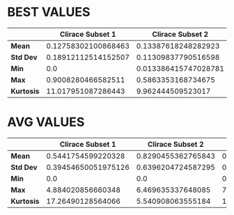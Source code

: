 # BEST VALUES

|            | Clirace Subset 1                 | Clirace Subset 2                 | Irace Subset 1                 | Irace Subset 2                 |
|------------|----------------------------------|----------------------------------|--------------------------------|--------------------------------|
| **Mean**   | 0.12758302100868463              | 0.13387618248282923              | 0.12024969594970518            | 0.11622217567778874            |
| **Std Dev**| 0.18912112514152507              | 0.11309837790516598              | 0.10281552424311131            | 0.1033091247606856             |
| **Min**    | 0.0                              | 0.013386415747028781             | 0.041782623934181265           | 0.041782623934181265           |
| **Max**    | 0.9008280466582511               | 0.5863353168734675               | 0.5364744612998377             | 0.5364744612998377             |
| **Kurtosis**| 11.017951087286443              | 9.962444509523017                | 10.490218923001564             | 10.750648004317494             |

# AVG VALUES

|            | Clirace Subset 1                 | Clirace Subset 2                 | Irace Subset 1                 | Irace Subset 2                 |
|------------|----------------------------------|----------------------------------|--------------------------------|--------------------------------|
| **Mean**   | 0.5441754599220328               | 0.8290455362765843               | 0.549134304273238              | 0.6740109188678891             |
| **Std Dev**| 0.39454650051975126              | 0.6396204724587295               | 0.4095548276868574             | 0.49769042159186655            |
| **Min**    | 0.0                              | 0.0                              | 0.0                            | 0.0                            |
| **Max**    | 4.884020856660348                | 6.469635337648085                | 7.061443619599928              | 7.061443619599928              |
| **Kurtosis**| 17.26490128564066               | 5.540908063555184                | 17.453707837452626             | 5.44732368712261               |
